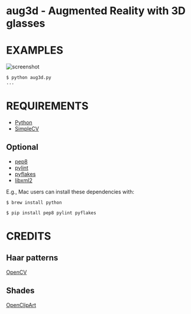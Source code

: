 # aug3d - Augmented Reality with 3D glasses

# EXAMPLES

![screenshot](https://github.com/mcandre/aug3d/raw/master/shot.png)

```
$ python aug3d.py
...
```

# REQUIREMENTS

 * [Python](http://python.org/)
 * [SimpleCV](http://simplecv.org/)

## Optional

* [pep8](https://pypi.python.org/pypi/pep8)
* [pylint](https://pypi.python.org/pypipylint)
* [pyflakes](https://pypi.python.org/pypi/pyflakes)
* [libxml2](http://xmlsoft.org/)

E.g., Mac users can install these dependencies with:

```
$ brew install python
```

```
$ pip install pep8 pylint pyflakes
```

# CREDITS

## Haar patterns

[OpenCV](http://opencv.willowgarage.com/wiki/)

## Shades

[OpenClipArt](http://openclipart.org/)
